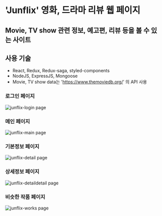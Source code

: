 # 'Junflix' 영화, 드라마 리뷰 웹 페이지

## Movie, TV show 관련 정보, 예고편, 리뷰 등을 볼 수 있는 사이트

## 사용 기술

- React, Redux, Redux-saga, styled-components
- NodeJS, ExpressJS, Mongoose
- Movie, TV show data는 'https://www.themoviedb.org/' 의 API 사용

### 로그인 페이지
![junflix-login page](https://user-images.githubusercontent.com/35620465/71069128-742e1700-21bb-11ea-8de2-efdf93294dc9.png)

### 메인 페이지
![junflix-main page](https://user-images.githubusercontent.com/35620465/71069344-e0a91600-21bb-11ea-86e8-cee44b78a889.png)

### 기본정보 페이지
![junflix-detail page](https://user-images.githubusercontent.com/35620465/71069408-02a29880-21bc-11ea-960c-4c5cd9a9b266.png)

### 상세정보 페이지
![junflix-detaildetail page](https://user-images.githubusercontent.com/35620465/71069431-0df5c400-21bc-11ea-8087-ea3ca3394c0c.png)

### 비슷한 작품 페이지
![junflix-works page](https://user-images.githubusercontent.com/35620465/71069456-1fd76700-21bc-11ea-8b03-714e82ee0900.png)
